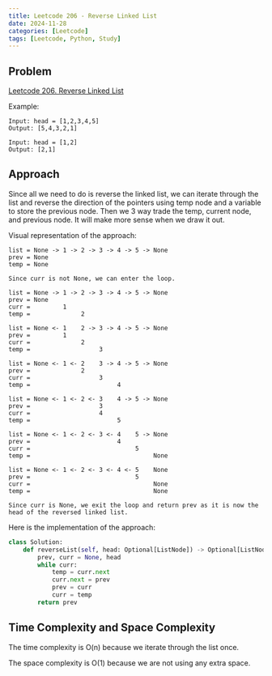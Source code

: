 ```yaml
---
title: Leetcode 206 - Reverse Linked List
date: 2024-11-28
categories: [Leetcode]
tags: [Leetcode, Python, Study]
---
```


## Problem

[Leetcode 206. Reverse Linked List](https://leetcode.com/problems/reverse-linked-list/)

Example:
```
Input: head = [1,2,3,4,5]
Output: [5,4,3,2,1]

Input: head = [1,2]
Output: [2,1]
```

## Approach

Since all we need to do is reverse the linked list, we can iterate through the list and reverse the direction of the pointers using temp node and a variable to store the previous node. Then we 3 way trade the temp, current node, and previous node. It will make more sense when we draw it out.

Visual representation of the approach:

```
list = None -> 1 -> 2 -> 3 -> 4 -> 5 -> None
prev = None
temp = None

Since curr is not None, we can enter the loop.

list = None -> 1 -> 2 -> 3 -> 4 -> 5 -> None
prev = None
curr =         1
temp =              2

list = None <- 1    2 -> 3 -> 4 -> 5 -> None
prev =         1
curr =              2
temp =                   3

list = None <- 1 <- 2    3 -> 4 -> 5 -> None
prev =              2
curr =                   3
temp =                        4

list = None <- 1 <- 2 <- 3    4 -> 5 -> None
prev =                   3
curr =                   4
temp =                        5

list = None <- 1 <- 2 <- 3 <- 4    5 -> None
prev =                        4
curr =                             5
temp =                                  None

list = None <- 1 <- 2 <- 3 <- 4 <- 5    None
prev =                             5
curr =                                  None
temp =                                  None

Since curr is None, we exit the loop and return prev as it is now the head of the reversed linked list.
```

Here is the implementation of the approach:

```python
class Solution:
    def reverseList(self, head: Optional[ListNode]) -> Optional[ListNode]:
        prev, curr = None, head
        while curr:
            temp = curr.next
            curr.next = prev
            prev = curr
            curr = temp
        return prev
```

## Time Complexity and Space Complexity

The time complexity is O(n) because we iterate through the list once.

The space complexity is O(1) because we are not using any extra space.
